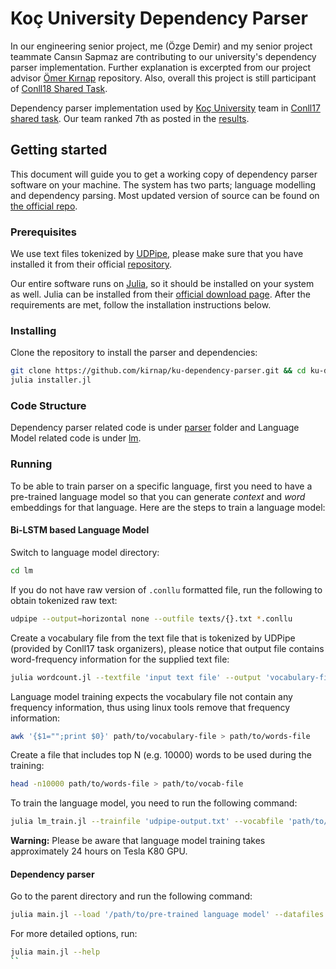 # Koç University Dependency Parser 

In our engineering senior project, me (Özge Demir) and my senior project teammate Cansın Sapmaz are contributing to our university's dependency parser implementation. Further explanation is excerpted from our project advisor [Ömer Kırnap](https://github.com/kirnap/) repository. Also, overall this project is still participant of [Conll18 Shared Task](http://universaldependencies.org/conll18/).

Dependency parser implementation used by [Koç University](https://www.ku.edu.tr) team in [Conll17 shared task](http://universaldependencies.org/conll17/). Our team ranked 7th as posted in the [results](http://universaldependencies.org/conll17/results.html).

## Getting started 
This document will guide you to get a working copy of dependency parser software on your machine. The system has two parts; language modelling and dependency parsing. Most updated version of source can be found on [the official repo](https://github.com/kirnap/ku-dependency-parser).


### Prerequisites
We use text files tokenized by [UDPipe](http://ufal.mff.cuni.cz/udpipe), please make sure that you have installed it from their official [repository](https://github.com/ufal/udpipe).

Our entire software runs on [Julia](https://julialang.org/), so it should be installed on your system as well. Julia can be installed from their [official download page](https://julialang.org/downloads/). After the requirements are met, follow the installation instructions below. 

### Installing
Clone the repository to install the parser and dependencies:

```sh
git clone https://github.com/kirnap/ku-dependency-parser.git && cd ku-dependency-parser
julia installer.jl

```

### Code Structure
Dependency parser related code is under [parser](https://github.com/kirnap/ku-dependency-parser/tree/master/parser) folder and Language Model related code is under [lm](https://github.com/kirnap/ku-dependency-parser/tree/master/lm).

### Running
To be able to train parser on a specific language, first you need to have a pre-trained language model so that you can generate *context* and *word* embeddings for that language. Here are the steps to train a language model:

#### Bi-LSTM based Language Model

Switch to language model directory: 
```sh
cd lm
```

If you do not have raw version of `.conllu` formatted file, run the following to obtain tokenized raw text:
```sh
udpipe --output=horizontal none --outfile texts/{}.txt *.conllu
```

Create a vocabulary file from the text file that is tokenized by UDPipe (provided by Conll17 task organizers), please notice that output file contains word-frequency information for the supplied text file:
```sh
julia wordcount.jl --textfile 'input text file' --output 'vocabulary-file'
```
Language model training expects the vocabulary file not contain any frequency information, thus using linux tools remove that frequency information:
```sh
awk '{$1="";print $0}' path/to/vocabulary-file > path/to/words-file
```

Create a file that includes top N (e.g. 10000) words to be used during the training:
```sh
head -n10000 path/to/words-file > path/to/vocab-file
```

To train the language model, you need to run the following command:
```sh
julia lm_train.jl --trainfile 'udpipe-output.txt' --vocabfile 'path/to/vocab-file'  --wordsfile 'path/to/words-file' --savefile model.jld
```

**Warning:** Please be aware that language model training takes approximately 24 hours on Tesla K80 GPU.

#### Dependency parser
Go to the parent directory and run the following command:
```sh
julia main.jl --load '/path/to/pre-trained language model' --datafiles 'path/to/train_file.conllu' 'path/to/dev_file.conllu' --otrain 'number of epochs'
```
For more detailed options, run:
```sh
julia main.jl --help
``
